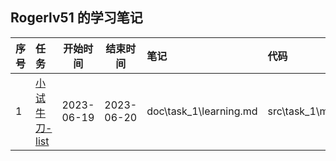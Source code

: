 ## Rogerlv51 的学习笔记

| 序号 | 任务                                                                                                            |  开始时间  |  结束时间  | 笔记                   | 代码                |
| :--- | :-------------------------------------------------------------------------------------------------------------- | :--------: | :--------: | :--------------------- | :------------------ |
| 1    | [小试牛刀-list](https://github.com/gcc-mirror/gcc/blob/releases/gcc-9/libstdc%2B%2B-v3/include/bits/stl_list.h) | 2023-06-19 | 2023-06-20 | doc\task_1\learning.md | src\task_1\my_main.cpp |